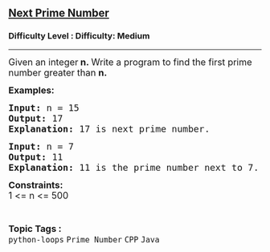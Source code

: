 <h2><a href="https://www.geeksforgeeks.org/problems/next-prime-number/1?page=4&category=CPP&sortBy=submissions">Next Prime Number</a></h2><h3>Difficulty Level : Difficulty: Medium</h3><hr><div class="problems_problem_content__Xm_eO"><p><span style="font-size: 18px;">Given an integer<strong>&nbsp;n</strong><strong>.&nbsp;</strong>Write a program to find the first prime number greater than <strong>n.</strong></span></p>
<p><span style="font-size: 18px;"><strong>Examples:</strong> <strong> </strong></span></p>
<pre><span style="font-size: 18px;"><strong>Input: </strong>n = 15
<strong>Output: </strong>17
<strong>Explanation: </strong>17 is next prime number.</span></pre>
<pre><span style="font-size: 18px;"><strong>Input: </strong>n = 7
<strong>Output: </strong>11
<strong>Explanation: </strong>11 is the prime number next to 7.</span></pre>
<p><span style="font-size: 18px;"><strong>Constraints:</strong><br>1 &lt;= n&nbsp;&lt;= 500</span></p></div><br><p><span style=font-size:18px><strong>Topic Tags : </strong><br><code>python-loops</code>&nbsp;<code>Prime Number</code>&nbsp;<code>CPP</code>&nbsp;<code>Java</code>&nbsp;